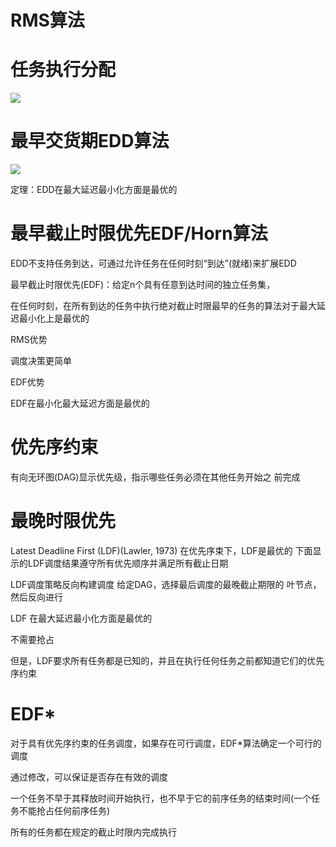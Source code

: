 # RMS算法

# 任务执行分配

![](./img/8-4.png)

# 最早交货期EDD算法

![](./img/8-5.png)

定理：EDD在最大延迟最小化方面是最优的

# 最早截止时限优先EDF/Horn算法

EDD不支持任务到达，可通过允许任务在任何时刻“到达”(就绪)来扩展EDD

最早截止时限优先(EDF)：给定n个具有任意到达时间的独立任务集，

在任何时刻，在所有到达的任务中执行绝对截止时限最早的任务的算法对于最大延迟最小化上是最优的 

RMS优势

调度决策更简单

EDF优势

EDF在最小化最大延迟方面是最优的


# 优先序约束

有向无环图(DAG)显示优先级，指示哪些任务必须在其他任务开始之
前完成

# 最晚时限优先

Latest Deadline First (LDF)(Lawler, 1973)
在优先序束下，LDF是最优的
下面显示的LDF调度结果遵守所有优先顺序并满足所有截止日期

LDF调度策略反向构建调度
给定DAG，选择最后调度的最晚截止期限的
叶节点，然后反向进行

LDF 在最大延迟最小化方面是最优的

不需要抢占

但是，LDF要求所有任务都是已知的，并且在执行任何任务之前都知道它们的优先序约束

# EDF*

对于具有优先序约束的任务调度，如果存在可行调度，EDF*算法确定一个可行的调度

通过修改，可以保证是否存在有效的调度

一个任务不早于其释放时间开始执行，也不早于它的前序任务的结束时间(一个任务不能抢占任何前序任务)

所有的任务都在规定的截止时限内完成执行











